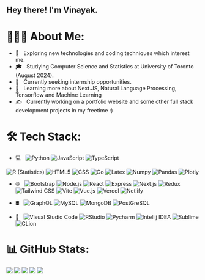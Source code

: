 

<h2> Hey there! I'm Vinayak.</h2>


# 👨🏻‍💻 About Me:

- 🤔 &nbsp; Exploring new technologies and coding techniques which interest me.
- 🎓 &nbsp; Studying Computer Science and Statistics at University of Toronto (August 2024).
- 💼 &nbsp; Currently seeking internship opportunities.
- 🌱 &nbsp; Learning more about Next.JS, Natural Language Processing, Tensorflow and Machine Learning
- ✍️ &nbsp; Currently working on a portfolio website and some other full stack development projects in my freetime :)

# 🛠 Tech Stack:

- 💻 &nbsp;
  ![Python](https://img.shields.io/badge/Python-FFD43B?style=for-the-badge&logo=python&logoColor=blue)
  ![JavaScript](https://img.shields.io/badge/JavaScript-323330?style=for-the-badge&logo=javascript&logoColor=F7DF1E)
  ![TypeScript](https://img.shields.io/badge/TypeScript-007ACC?style=for-the-badge&logo=typescript&logoColor=white)
<!--   ![Java](https://img.shields.io/badge/-Java-333333?style=flat&logo=Java&logoColor=007396) -->
  ![R (Statistics)](https://img.shields.io/badge/R-276DC3?style=for-the-badge&logo=r&logoColor=white)
  ![HTML5](https://img.shields.io/badge/HTML5-E34F26?style=for-the-badge&logo=html5&logoColor=white)
  ![CSS](https://img.shields.io/badge/CSS3-1572B6?style=for-the-badge&logo=css3&logoColor=white)
  ![Go](https://img.shields.io/badge/Go-00ADD8?style=for-the-badge&logo=go&logoColor=white)
  ![Latex](https://img.shields.io/badge/LaTeX-47A141?style=for-the-badge&logo=LaTeX&logoColor=white)
  ![Numpy](https://img.shields.io/badge/Numpy-777BB4?style=for-the-badge&logo=numpy&logoColor=white)
  ![Pandas](https://img.shields.io/badge/Pandas-2C2D72?style=for-the-badge&logo=pandas&logoColor=white)
  ![Plotly](https://img.shields.io/badge/Plotly-239120?style=for-the-badge&logo=plotly&logoColor=white)

- 🌐 &nbsp;
  ![Bootstrap](https://img.shields.io/badge/Bootstrap-563D7C?style=for-the-badge&logo=bootstrap&logoColor=white)
  ![Node.js](https://img.shields.io/badge/Node.js-339933?style=for-the-badge&logo=nodedotjs&logoColor=white)
  ![React](https://img.shields.io/badge/React-20232A?style=for-the-badge&logo=react&logoColor=61DAFB)
  ![Express](https://img.shields.io/badge/Express.js-000000?style=for-the-badge&logo=express&logoColor=white)
  ![Next.js](https://img.shields.io/badge/next.js-000000?style=for-the-badge&logo=nextdotjs&logoColor=white)
  ![Redux](https://img.shields.io/badge/Redux-593D88?style=for-the-badge&logo=redux&logoColor=white)
  ![Tailwind CSS](https://img.shields.io/badge/Tailwind_CSS-38B2AC?style=for-the-badge&logo=tailwind-css&logoColor=white)
  ![Vite](https://img.shields.io/badge/Vite-B73BFE?style=for-the-badge&logo=vite&logoColor=FFD62E)
  ![Vue.js](https://img.shields.io/badge/Vue.js-35495E?style=for-the-badge&logo=vuedotjs&logoColor=4FC08D)
  ![Vercel](https://img.shields.io/badge/vercel-%23000000.svg?style=for-the-badge&logo=vercel&logoColor=white)
  ![Netlify](https://img.shields.io/badge/netlify-%23000000.svg?style=for-the-badge&logo=netlify&logoColor=#00C7B7)
  
  
- 🛢 &nbsp;
  ![GraphQL](https://img.shields.io/badge/GraphQl-E10098?style=for-the-badge&logo=graphql&logoColor=whit)
  ![MySQL](https://img.shields.io/badge/MySQL-005C84?style=for-the-badge&logo=mysql&logoColor=white)
  ![MongoDB](https://img.shields.io/badge/MongoDB-4EA94B?style=for-the-badge&logo=mongodb&logoColor=white)
  ![PostGreSQL](https://img.shields.io/badge/PostgreSQL-316192?style=for-the-badge&logo=postgresql&logoColor=white)
<!-- - ⚙️ &nbsp;
  ![Git](https://img.shields.io/badge/-Git-333333?style=flat&logo=git)
  ![GitHub](https://img.shields.io/badge/GitHub-100000?style=for-the-badge&logo=github&logoColor=white)
  ![Markdown](https://img.shields.io/badge/-Markdown-333333?style=flat&logo=markdown) -->
- 🔧 &nbsp;
  ![Visual Studio Code](https://img.shields.io/badge/VSCode-0078D4?style=for-the-badge&logo=visual%20studio%20code&logoColor=white)
  ![RStudio](https://img.shields.io/badge/RStudio-75AADB?style=for-the-badge&logo=RStudio&logoColor=white)
  ![Pycharm](https://img.shields.io/badge/PyCharm-000000.svg?&style=for-the-badge&logo=PyCharm&logoColor=white)
  ![Intellij IDEA](https://img.shields.io/badge/IntelliJ_IDEA-000000.svg?style=for-the-badge&logo=intellij-idea&logoColor=white)
  ![Sublime](https://img.shields.io/badge/sublime_text-%23575757.svg?&style=for-the-badge&logo=sublime-text&logoColor=important)
  ![CLion](https://img.shields.io/badge/CLion-000000?style=for-the-badge&logo=clion&logoColor=white)

# 📊 GitHub Stats:
<!-- <img align="left" alt="Vinayak's Github Stats" src="https://github-readme-stats-vinayakmaharaj.vercel.app//api?username=VinayakMaharaj&count_private=true" /> -->
![](http://github-profile-summary-cards.vercel.app/api/cards/profile-details?username=VinayakMaharaj&theme=cobalt)
![](http://github-profile-summary-cards.vercel.app/api/cards/repos-per-language?username=VinayakMaharaj&theme=cobalt)
![](http://github-profile-summary-cards.vercel.app/api/cards/most-commit-language?username=VinayakMaharaj&theme=cobalt)
![](http://github-profile-summary-cards.vercel.app/api/cards/stats?username=VinayakMaharaj&theme=cobalt)
![](http://github-profile-summary-cards.vercel.app/api/cards/productive-time?username=VinayakMaharaj&theme=cobalt&utcOffset=8)




